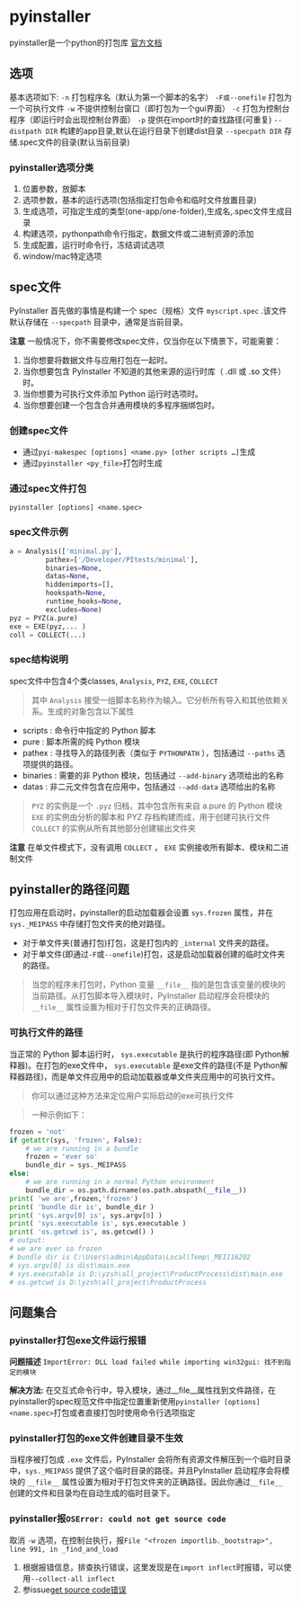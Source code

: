 # pyinstaller
pyinstaller是一个python的打包库
[官方文档](https://pyinstaller.org/en/stable/spec-files.html "spec规范文件说明")

## 选项

基本选项如下:
`-n` 打包程序名（默认为第一个脚本的名字）
`-F或--onefile` 打包为一个可执行文件
`-w` 不提供控制台窗口（即打包为一个gui界面）
`-c` 打包为控制台程序（即运行时会出现控制台界面）
`-p` 提供在import时的查找路径(可重复)
`--distpath DIR` 构建的app目录,默认在运行目录下创建dist目录
`--specpath DIR` 存储.spec文件的目录(默认当前目录)

### pyinstaller选项分类
1. 位置参数，放脚本
2. 选项参数，基本的运行选项(包括指定打包命令和临时文件放置目录)
3. 生成选项，可指定生成的类型(one-app/one-folder),生成名,.spec文件生成目录
4. 构建选项，pythonpath命令行指定，数据文件或二进制资源的添加
5. 生成配置，运行时命令行，冻结调试选项
6. window/mac特定选项

## spec文件

PyInstaller 首先做的事情是构建一个 spec（规格）文件 `myscript.spec` .该文件默认存储在 `--specpath` 目录中，通常是当前目录。

**注意** 一般情况下，你不需要修改spec文件，仅当你在以下情景下，可能需要：

1. 当你想要将数据文件与应用打包在一起时。
2. 当你想要包含 PyInstaller 不知道的其他来源的运行时库（ .dll 或 .so 文件）时。
3. 当你想要为可执行文件添加 Python 运行时选项时。
4. 当你想要创建一个包含合并通用模块的多程序捆绑包时。

### 创建spec文件

- 通过`pyi-makespec [options] <name.py> [other scripts …]`生成
- 通过`pyinstaller <py_file>`打包时生成

### 通过spec文件打包
`pyinstaller [options] <name.spec>`

### spec文件示例
```python
a = Analysis(['minimal.py'],
         pathex=['/Developer/PItests/minimal'],
         binaries=None,
         datas=None,
         hiddenimports=[],
         hookspath=None,
         runtime_hooks=None,
         excludes=None)
pyz = PYZ(a.pure)
exe = EXE(pyz,... )
coll = COLLECT(...)
```

### spec结构说明

spec文件中包含4个类classes, `Analysis`, `PYZ`, `EXE`, `COLLECT`

> 其中 `Analysis` 接受一组脚本名称作为输入。它分析所有导入和其他依赖关系。生成的对象包含以下属性
- scripts : 命令行中指定的 Python 脚本
- pure : 脚本所需的纯 Python 模块
- pathex : 寻找导入的路径列表（类似于 `PYTHONPATH` ），包括通过 `--paths` 选项提供的路径。
- binaries : 需要的非 Python 模块，包括通过 `--add-binary` 选项给出的名称
- datas : 非二元文件包含在应用中，包括通过 `--add-data` 选项给出的名称
> `PYZ` 的实例是一个 `.pyz` 归档，其中包含所有来自 a.pure 的 Python 模块
> `EXE` 的实例由分析的脚本和 PYZ 存档构建而成，用于创建可执行文件
> `COLLECT` 的实例从所有其他部分创建输出文件夹

**注意** 在单文件模式下，没有调用 `COLLECT` ， `EXE` 实例接收所有脚本、模块和二进制文件

## pyinstaller的路径问题

打包应用在启动时，pyinstaller的启动加载器会设置 `sys.frozen` 属性，并在 `sys._MEIPASS` 中存储打包文件夹的绝对路径。
- 对于单文件夹(普通打包)打包，这是打包内的 `_internal` 文件夹的路径。
- 对于单文件(即通过`-F`或`--onefile`)打包，这是启动加载器创建的临时文件夹的路径。

> 当您的程序未打包时，Python 变量 `__file__` 指的是包含该变量的模块的当前路径。从打包脚本导入模块时，PyInstaller 启动程序会将模块的 `__file__` 属性设置为相对于打包文件夹的正确路径。

### 可执行文件的路径

当正常的 Python 脚本运行时， `sys.executable` 是执行的程序路径(即 Python解释器)。在打包的exe文件中， `sys.executable` 是exe文件的路径(不是 Python解释器路径)，而是单文件应用中的启动加载器或单文件夹应用中的可执行文件。

> 你可以通过这种方法来定位用户实际启动的exe可执行文件

> 一种示例如下：
```python
frozen = 'not'
if getattr(sys, 'frozen', False):
    # we are running in a bundle
    frozen = 'ever so'
    bundle_dir = sys._MEIPASS
else:
    # we are running in a normal Python environment
    bundle_dir = os.path.dirname(os.path.abspath(__file__))
print( 'we are',frozen,'frozen')
print( 'bundle dir is', bundle_dir )
print( 'sys.argv[0] is', sys.argv[0] )
print( 'sys.executable is', sys.executable )
print( 'os.getcwd is', os.getcwd() )
# output:
# we are ever so frozen
# bundle dir is C:\Users\admin\AppData\Local\Temp\_MEI116202
# sys.argv[0] is dist\main.exe
# sys.executable is D:\yzsh\all_project\ProductProcess\dist\main.exe
# os.getcwd is D:\yzsh\all_project\ProductProcess
```
## 问题集合

### pyinstaller打包exe文件运行报错

**问题描述** `ImportError: DLL load failed while importing win32gui: 找不到指定的模块`

**解决方法:**
在交互式命令行中，导入模块，通过__file__属性找到文件路径，在pyinstaller的spec规范文件中指定位置重新使用`pyinstaller [options] <name.spec>`打包或者直接打包时使用命令行选项指定

### pyinstaller打包的exe文件创建目录不生效

当程序被打包成 `.exe` 文件后，PyInstaller 会将所有资源文件解压到一个临时目录中，`sys._MEIPASS` 提供了这个临时目录的路径。并且PyInstaller 启动程序会将模块的 `__file__` 属性设置为相对于打包文件夹的正确路径。因此你通过`__file__` 创建的文件和目录均在自动生成的临时目录下。

### pyinstaller报`OSError: could not get source code`

取消 `-w` 选项，在控制台执行，报`File "<frozen importlib._bootstrap>", line 991, in _find_and_load`
1. 根据报错信息，排查执行错误，这里发现是在`import inflect`时报错，可以使用`--collect-all inflect`
2. 参issue[get source code错误](https://github.com/pyinstaller/pyinstaller/issues/4764)